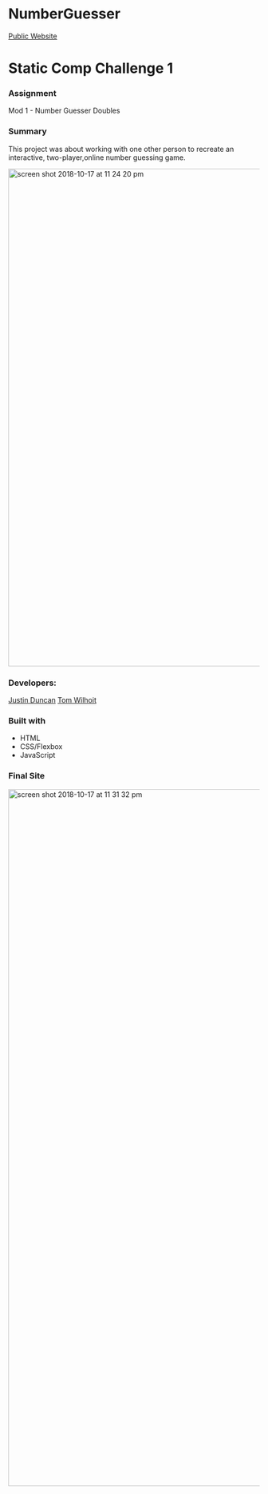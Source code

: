 # NumberGuesser

[Public Website](https://justind85.github.io/number_guesser_doubles/)

# Static Comp Challenge 1

### Assignment
Mod 1 - Number Guesser Doubles

### Summary
This project was about working with one other person to recreate an interactive, two-player,online number guessing game. 

<img width="996" alt="screen shot 2018-10-17 at 11 24 20 pm" src="https://user-images.githubusercontent.com/18714169/47132939-d0b63f00-d263-11e8-963d-efb0abbce2b7.png">

### Developers:
 [Justin Duncan](https;//github.com/JustinD85) [Tom Wilhoit](https;//github.com/TomWilhoit)
								


### Built with
* HTML
* CSS/Flexbox
* JavaScript

### Final Site
<img width="1395" alt="screen shot 2018-10-17 at 11 31 32 pm" src="https://user-images.githubusercontent.com/18714169/47133193-de1ff900-d264-11e8-9905-bc5c0f19131b.png">

